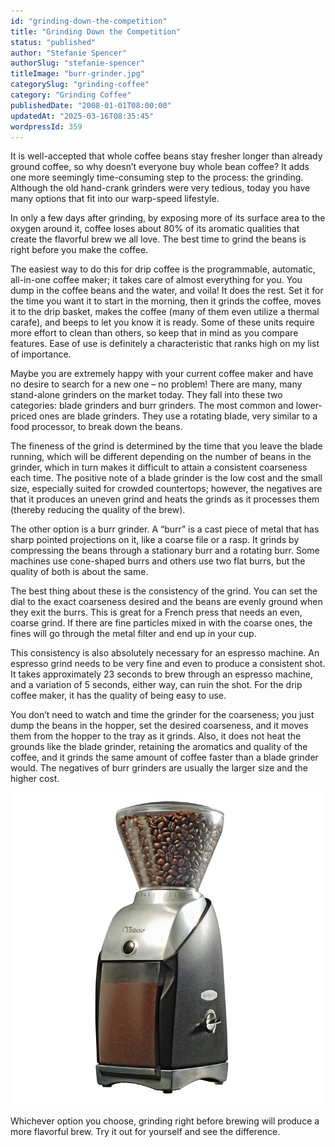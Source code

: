```yaml
---
id: "grinding-down-the-competition"
title: "Grinding Down the Competition"
status: "published"
author: "Stefanie Spencer"
authorSlug: "stefanie-spencer"
titleImage: "burr-grinder.jpg"
categorySlug: "grinding-coffee"
category: "Grinding Coffee"
publishedDate: "2008-01-01T08:00:00"
updatedAt: "2025-03-16T08:35:45"
wordpressId: 359
---
```


It is well-accepted that whole coffee beans stay fresher longer than already ground coffee, so why doesn’t everyone buy whole bean coffee? It adds one more seemingly time-consuming step to the process: the grinding. Although the old hand-crank grinders were very tedious, today you have many options that fit into our warp-speed lifestyle.

In only a few days after grinding, by exposing more of its surface area to the oxygen around it, coffee loses about 80% of its aromatic qualities that create the flavorful brew we all love. The best time to grind the beans is right before you make the coffee.

The easiest way to do this for drip coffee is the programmable, automatic, all-in-one coffee maker; it takes care of almost everything for you. You dump in the coffee beans and the water, and voila! It does the rest. Set it for the time you want it to start in the morning, then it grinds the coffee, moves it to the drip basket, makes the coffee (many of them even utilize a thermal carafe), and beeps to let you know it is ready. Some of these units require more effort to clean than others, so keep that in mind as you compare features. Ease of use is definitely a characteristic that ranks high on my list of importance.

Maybe you are extremely happy with your current coffee maker and have no desire to search for a new one – no problem! There are many, many stand-alone grinders on the market today. They fall into these two categories: blade grinders and burr grinders. The most common and lower-priced ones are blade grinders. They use a rotating blade, very similar to a food processor, to break down the beans.

The fineness of the grind is determined by the time that you leave the blade running, which will be different depending on the number of beans in the grinder, which in turn makes it difficult to attain a consistent coarseness each time. The positive note of a blade grinder is the low cost and the small size, especially suited for crowded countertops; however, the negatives are that it produces an uneven grind and heats the grinds as it processes them (thereby reducing the quality of the brew).

The other option is a burr grinder. A “burr” is a cast piece of metal that has sharp pointed projections on it, like a coarse file or a rasp. It grinds by compressing the beans through a stationary burr and a rotating burr. Some machines use cone-shaped burrs and others use two flat burrs, but the quality of both is about the same.

The best thing about these is the consistency of the grind. You can set the dial to the exact coarseness desired and the beans are evenly ground when they exit the burrs. This is great for a French press that needs an even, coarse grind. If there are fine particles mixed in with the coarse ones, the fines will go through the metal filter and end up in your cup.

This consistency is also absolutely necessary for an espresso machine. An espresso grind needs to be very fine and even to produce a consistent shot. It takes approximately 23 seconds to brew through an espresso machine, and a variation of 5 seconds, either way, can ruin the shot. For the drip coffee maker, it has the quality of being easy to use.

You don’t need to watch and time the grinder for the coarseness; you just dump the beans in the hopper, set the desired coarseness, and it moves them from the hopper to the tray as it grinds. Also, it does not heat the grounds like the blade grinder, retaining the aromatics and quality of the coffee, and it grinds the same amount of coffee faster than a blade grinder would. The negatives of burr grinders are usually the larger size and the higher cost.

![virtuoso-grinder](virtuoso-grinder.jpg)

Whichever option you choose, grinding right before brewing will produce a more flavorful brew. Try it out for yourself and see the difference.